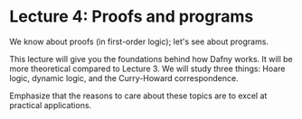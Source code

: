 # Lecture 4: Proofs and programs

We know about proofs (in first-order logic);
let's see about programs.

This lecture will give you the foundations behind how Dafny works.
It will be more theoretical compared to Lecture 3.
We will study three things:
Hoare logic, dynamic logic, and the Curry-Howard correspondence.

Emphasize that the reasons to care about these topics
are to excel at practical applications.
